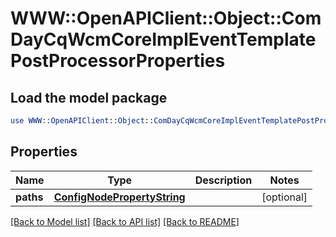 # WWW::OpenAPIClient::Object::ComDayCqWcmCoreImplEventTemplatePostProcessorProperties

## Load the model package
```perl
use WWW::OpenAPIClient::Object::ComDayCqWcmCoreImplEventTemplatePostProcessorProperties;
```

## Properties
Name | Type | Description | Notes
------------ | ------------- | ------------- | -------------
**paths** | [**ConfigNodePropertyString**](ConfigNodePropertyString.md) |  | [optional] 

[[Back to Model list]](../README.md#documentation-for-models) [[Back to API list]](../README.md#documentation-for-api-endpoints) [[Back to README]](../README.md)


